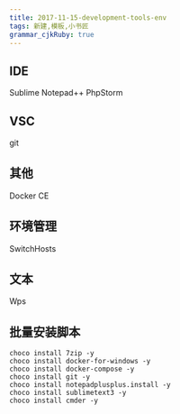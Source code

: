 ```yaml
---
title: 2017-11-15-development-tools-env
tags: 新建,模板,小书匠
grammar_cjkRuby: true
---
```



## IDE
Sublime
Notepad++
PhpStorm

## VSC
git

## 其他
Docker CE

## 环境管理
SwitchHosts

## 文本
Wps

## 批量安装脚本

``` shell
choco install 7zip -y
choco install docker-for-windows -y
choco install docker-compose -y
choco install git -y
choco install notepadplusplus.install -y
choco install sublimetext3 -y
choco install cmder -y
```
